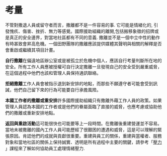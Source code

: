 [Title]: # (考量)
[Difficulty]: # (初學者)
[Order]: # (5)

# 考量

不管對撒退人員或留守者而言，撒離都不是一件容易的事.  它可能是情緒化的, 引發愧疚、傷害、挫折、無力等感覺。國際援助組織的離開,包括搬移象徵的招牌或是真正的安全邊界，對當地社區都有不同的意義. 撒離並不是一個中立中性的動作有時甚致會昇高危機。一個田野團隊的撒離應該提供媒體其聲明與相關的解釋是否會重啟或繼續其項目計畫。

**自行撒離**在偏遠地區辦公室或是被孤立於危機中個人，應該自行考量判斷所在地的安全。所有工作人員應被授權可自行決定撒離一旦發現自己的安全受到嚴重威脅，在這個過程中他們也該和管理人員保持通訊聯絡。

**拒絕撒離**工作人員會被指示退到新安排的地點，而那些不願遵守者可能會受到訊誡，他們自己留下來的行為可能要自行承擔風險。

**本國工作者的撒離或重安排**許多國際援助組織只有撒離外藉工作人員的政策。如果管理人員認為本國的工作者或是他們的眷屬面臨了直接的威脅，也應考慮或協助他們的撒離或重新安排地點。

**返回與重啟活動**這可能很快也可能要等上一段時間。在撒離後重建營運並不容易。當地未被撒離的國內工作人員可能歷經了很艱困的遭遇和威脅，這是可以理解的緊張原因。肯認他們的成就與貢獻很重要。重建與員工的關係，重建與當權者、服務對象和當地社區的關係上保持誠實、透明是所有過程中主要的關鍵，請參考「[壓力](umbrella://lesson/stress) 」課程來了解如何協助員工處理情緒壓力.</p>